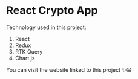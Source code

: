 # React Crypto App

Technology used in this project:
 1. React
 2. Redux
 3. RTK Query
 4. Chart.js

You can visit the website linked to this project ✨😁
